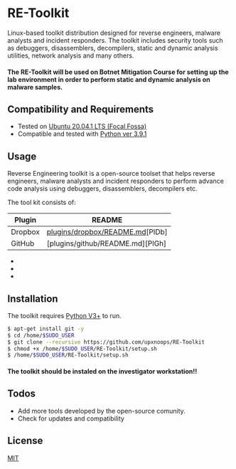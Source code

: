  RE-Toolkit
============

Linux-based toolkit distribution designed for reverse engineers, malware analysts and incident responders. The toolkit includes security tools such as debuggers, disassemblers, decompilers, static and dynamic analysis utilities, network analysis and many others. 

#### The RE-Toolkit will be used on **Botnet Mitigation Course** for setting up the lab environment in order to perform static and dynamic analysis on malware samples.
 

Compatibility and Requirements
------------------------------
* Tested on [Ubuntu 20.04.1 LTS (Focal Fossa)](https://releases.ubuntu.com/20.04/)
* Compatible and tested with [Python ver 3.9.1](https://www.python.org/)

Usage
-----
Reverse Engineering toolkit is a open-source toolset that helps reverse engineers, malware analysts and incident responders to perform advance code analysis using debuggers, disassemblers, decompilers etc. 


The tool kit consists of:

| Plugin | README |
| ------ | ------ |
| Dropbox | [plugins/dropbox/README.md](www.google.com)[PlDb] |
| GitHub | [plugins/github/README.md][PlGh] |

* 
* 
* 

Installation
-----
The toolkit requires [Python V3+](https://www.python.org/) to run.

```sh
$ apt-get install git -y
$ cd /home/$SUDO_USER
$ git clone --recursive https://github.com/upxnoops/RE-Toolkit
$ chmod +x /home/$SUDO_USER/RE-Toolkit/setup.sh
$ /home/$SUDO_USER/RE-Toolkit/setup.sh
```

#### The toolkit should be instaled on the investigator workstation!!


Todos
-----
* Add more tools developed by the open-source comunity. 
* Check for updates and compatibility 

License
-----
[MIT](https://en.wikipedia.org/wiki/MIT_License)
